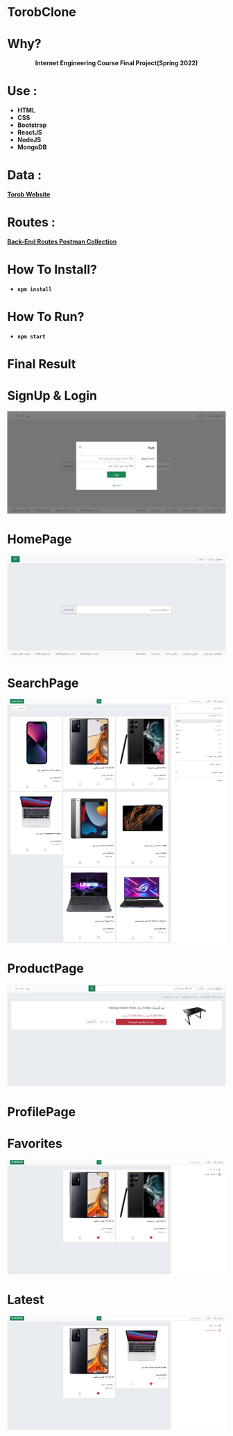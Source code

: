 # TorobClone
# Why?
<p align="center">
    <b>Internet Engineering Course Final Project(Spring 2022)
</p>



# Use : 
- HTML 
- CSS
- Bootstrap
- ReactJS
- NodeJS
- MongoDB


# Data :

[Torob Website](https://www.Torob.com) 

# Routes :

[Back-End Routes  Postman Collection](https://www.getpostman.com/collections/8ae046603102fb324112) 

# How To Install?
- `npm install`

# How To Run?
- `npm start`

# Final Result 
# SignUp & Login

![SignUpLogin](Images/SignUpLogin.jpeg)



# HomePage

![HomePage](Images/HomePage.jpeg)


# SearchPage

![SearchPage](Images/SearchPage.jpeg)

# ProductPage
![ProductPage](Images/ProductPage.jpeg)

# ProfilePage

# Favorites
![FavoritePage](Images/FavoritePage.jpeg)

# Latest
![LatestPage](Images/LatestPage.jpeg)










